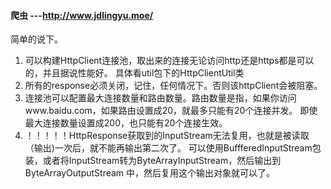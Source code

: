 #### 爬虫 ---http://www.jdlingyu.moe/
简单的说下。

1. 可以构建HttpClient连接池，取出来的连接无论访问http还是https都是可以的，并且据说性能好。
具体看util包下的HttpClientUtil类
2. 所有的response必须关闭，记住，任何情况下。否则该httpClient会被阻塞。
3. 连接池可以配置最大连接数量和路由数量。路由数量是指，如果你访问www.baidu.com，如果路由设置成20，就最多只能有20个连接并发。
即使最大连接数量设置成200，也只能有20个连接生效。
4. ！！！！！HttpResponse获取到的InputStream无法复用，也就是被读取（输出)一次后，就不能再输出第二次了。
可以使用BuffferedInputStream包装，或者将InputStream转为ByteArrayInputStream，然后输出到ByteArrayOutputStream
中，然后复用这个输出对象就可以了。
